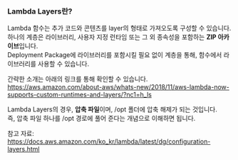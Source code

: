 ### Lambda Layers란?

Lambda 함수는 추가 코드와 콘텐츠를 layer의 형태로 가져오도록 구성할 수 있습니다.<br/>
하나의 계층은 라이브러리, 사용자 지정 런타임 또는 그 외 종속성을 포함하는 **ZIP 아카이브**입니다.<br/>
Deployment Package에 라이브러리를 포함시킬 필요 없이 계층을 통해, 함수에서 라이브러리를 사용할 수 있습니다.<br/>

간략한 소개는 아래의 링크를 통해 확인할 수 있습니다.<br/>
https://aws.amazon.com/about-aws/whats-new/2018/11/aws-lambda-now-supports-custom-runtimes-and-layers/?nc1=h_ls

Lambda Layers의 경우, **압축 파일**이며, /opt 폴더에 압축 해제가 되는 것입니다.<br/>
즉, 압축 파일 하나를 /opt 경로에 풀어 준다는 개념으로 이해하면 됩니다. 




참고 자료: https://docs.aws.amazon.com/ko_kr/lambda/latest/dg/configuration-layers.html

